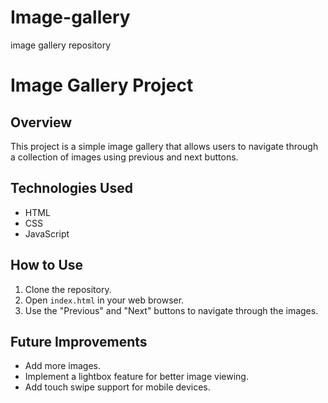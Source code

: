 # Image-gallery
image gallery repository
# Image Gallery Project

## Overview
This project is a simple image gallery that allows users to navigate through a collection of images using previous and next buttons.

## Technologies Used
- HTML
- CSS
- JavaScript

## How to Use
1. Clone the repository.
2. Open `index.html` in your web browser.
3. Use the "Previous" and "Next" buttons to navigate through the images.

## Future Improvements
- Add more images.
- Implement a lightbox feature for better image viewing.
- Add touch swipe support for mobile devices.
